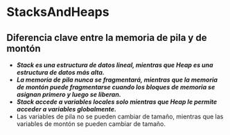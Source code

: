 # StacksAndHeaps

## Diferencia clave entre la memoria de pila y de montón

- **_Stack es una estructura de datos lineal, mientras que Heap es una estructura de datos más alta._**
- **_La memoria de pila nunca se fragmentará, mientras que la memoria de montón puede fragmentarse cuando los bloques de memoria se asignan primero y luego se liberan._**
- **_Stack accede a variables locales solo mientras que Heap le permite acceder a variables globalmente._**
- Las variables de pila no se pueden cambiar de tamaño, mientras que las variables de montón se pueden cambiar de tamaño.
